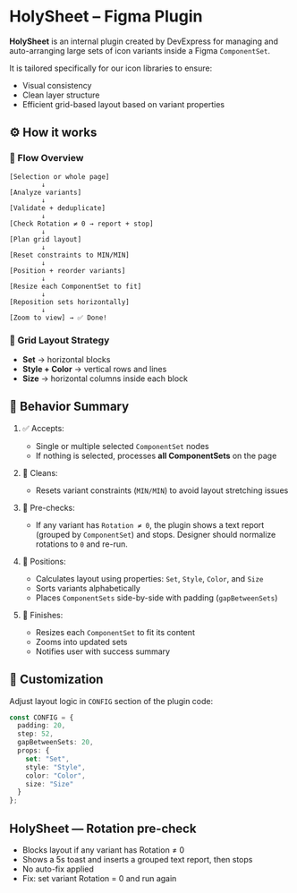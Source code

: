 # HolySheet – Figma Plugin

**HolySheet** is an internal plugin created by DevExpress for managing and auto-arranging large sets of icon variants inside a Figma `ComponentSet`.

It is tailored specifically for our icon libraries to ensure:
- Visual consistency
- Clean layer structure
- Efficient grid-based layout based on variant properties



## ⚙️ How it works

### 🔁 Flow Overview

```
[Selection or whole page]
        ↓
[Analyze variants]
        ↓
[Validate + deduplicate]
        ↓
[Check Rotation ≠ 0 → report + stop]
        ↓
[Plan grid layout]
        ↓
[Reset constraints to MIN/MIN]
        ↓
[Position + reorder variants]
        ↓
[Resize each ComponentSet to fit]
        ↓
[Reposition sets horizontally]
        ↓
[Zoom to view] → ✅ Done!
```

### 🧭 Grid Layout Strategy

- **Set** → horizontal blocks
- **Style + Color** → vertical rows and lines
- **Size** → horizontal columns inside each block



## 🧪 Behavior Summary

1. ✅ Accepts:
   - Single or multiple selected `ComponentSet` nodes
   - If nothing is selected, processes **all ComponentSets** on the page

2. 🧹 Cleans:
   - Resets variant constraints (`MIN/MIN`) to avoid layout stretching issues

3. 🛑 Pre-checks:
   - If any variant has `Rotation ≠ 0`, the plugin shows a text report (grouped by `ComponentSet`) and stops. Designer should normalize rotations to `0` and re-run.

4. 📐 Positions:
   - Calculates layout using properties: `Set`, `Style`, `Color`, and `Size`
   - Sorts variants alphabetically
   - Places `ComponentSets` side-by-side with padding (`gapBetweenSets`)

5. 🎯 Finishes:
   - Resizes each `ComponentSet` to fit its content
   - Zooms into updated sets
   - Notifies user with success summary



## 🔧 Customization

Adjust layout logic in `CONFIG` section of the plugin code:
```ts
const CONFIG = {
  padding: 20,
  step: 52,
  gapBetweenSets: 20,
  props: {
    set: "Set",
    style: "Style",
    color: "Color",
    size: "Size"
  }
};
```

## HolySheet — Rotation pre-check
- Blocks layout if any variant has Rotation ≠ 0
- Shows a 5s toast and inserts a grouped text report, then stops
- No auto-fix applied
- Fix: set variant Rotation = 0 and run again
